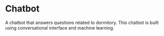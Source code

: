 # Chatbot
A chatbot that answers questions related to dormitory.
This chatbot is built using conversational interface and machine learning. 
